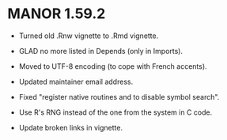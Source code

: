# MANOR 1.59.2

 * Turned old .Rnw vignette to .Rmd vignette.
 
 * GLAD no more listed in Depends (only in Imports).
 
 * Moved to UTF-8 encoding (to cope with French accents).
 
 * Updated maintainer email address.
 
 * Fixed "register native routines and to disable symbol search".
 
 * Use R's RNG instead of the one from the system in C code.
 
 * Update broken links in vignette.
